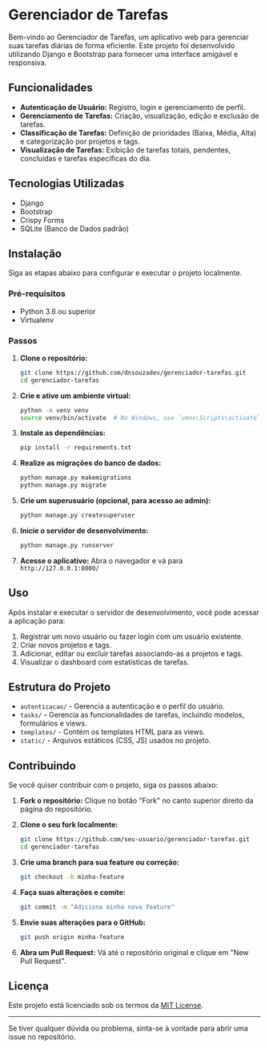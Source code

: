 # Gerenciador de Tarefas

Bem-vindo ao Gerenciador de Tarefas, um aplicativo web para gerenciar suas tarefas diárias de forma eficiente. Este projeto foi desenvolvido utilizando Django e Bootstrap para fornecer uma interface amigável e responsiva.

## Funcionalidades

- **Autenticação de Usuário:** Registro, login e gerenciamento de perfil.
- **Gerenciamento de Tarefas:** Criação, visualização, edição e exclusão de tarefas.
- **Classificação de Tarefas:** Definição de prioridades (Baixa, Média, Alta) e categorização por projetos e tags.
- **Visualização de Tarefas:** Exibição de tarefas totais, pendentes, concluídas e tarefas específicas do dia.

## Tecnologias Utilizadas

- Django
- Bootstrap
- Crispy Forms
- SQLite (Banco de Dados padrão)

## Instalação

Siga as etapas abaixo para configurar e executar o projeto localmente.

### Pré-requisitos

- Python 3.6 ou superior
- Virtualenv

### Passos

1. **Clone o repositório:**
    ```bash
    git clone https://github.com/dnsouzadev/gerenciador-tarefas.git
    cd gerenciador-tarefas
    ```

2. **Crie e ative um ambiente virtual:**
    ```bash
    python -m venv venv
    source venv/bin/activate  # No Windows, use `venv\Scripts\activate`
    ```

3. **Instale as dependências:**
    ```bash
    pip install -r requirements.txt
    ```

4. **Realize as migrações do banco de dados:**
    ```bash
    python manage.py makemigrations
    python manage.py migrate
    ```

5. **Crie um superusuário (opcional, para acesso ao admin):**
    ```bash
    python manage.py createsuperuser
    ```

6. **Inicie o servidor de desenvolvimento:**
    ```bash
    python manage.py runserver
    ```

7. **Acesse o aplicativo:**
    Abra o navegador e vá para `http://127.0.0.1:8000/`

## Uso

Após instalar e executar o servidor de desenvolvimento, você pode acessar a aplicação para:

1. Registrar um novo usuário ou fazer login com um usuário existente.
2. Criar novos projetos e tags.
3. Adicionar, editar ou excluir tarefas associando-as a projetos e tags.
4. Visualizar o dashboard com estatísticas de tarefas.

## Estrutura do Projeto

- `autenticacao/` - Gerencia a autenticação e o perfil do usuário.
- `tasks/` - Gerencia as funcionalidades de tarefas, incluindo modelos, formulários e views.
- `templates/` - Contém os templates HTML para as views.
- `static/` - Arquivos estáticos (CSS, JS) usados no projeto.

## Contribuindo

Se você quiser contribuir com o projeto, siga os passos abaixo:

1. **Fork o repositório:**
    Clique no botão "Fork" no canto superior direito da página do repositório.

2. **Clone o seu fork localmente:**
    ```bash
    git clone https://github.com/seu-usuario/gerenciador-tarefas.git
    cd gerenciador-tarefas
    ```

3. **Crie uma branch para sua feature ou correção:**
    ```bash
    git checkout -b minha-feature
    ```

4. **Faça suas alterações e comite:**
    ```bash
    git commit -m "Adiciona minha nova feature"
    ```

5. **Envie suas alterações para o GitHub:**
    ```bash
    git push origin minha-feature
    ```

6. **Abra um Pull Request:**
    Vá até o repositório original e clique em "New Pull Request".

## Licença

Este projeto está licenciado sob os termos da [MIT License](LICENSE).

---

Se tiver qualquer dúvida ou problema, sinta-se à vontade para abrir uma issue no repositório.
